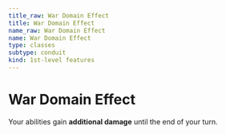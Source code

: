 ```yaml
---
title_raw: War Domain Effect
title: War Domain Effect
name_raw: War Domain Effect
name: War Domain Effect
type: classes
subtype: conduit
kind: 1st-level features
---
```


# War Domain Effect

Your abilities gain **additional damage** until the end of your turn.
